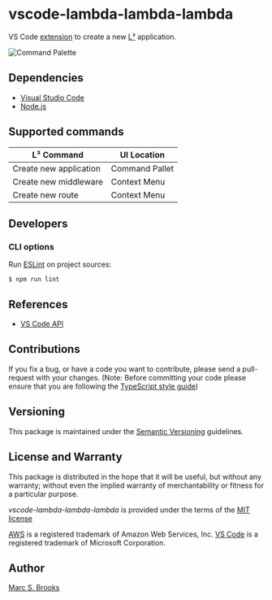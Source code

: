 # vscode-lambda-lambda-lambda

VS Code [extension](https://marketplace.visualstudio.com/VSCode) to create a new [L³](https://github.com/nuxy/lambda-lambda-lambda) application.

![Command Palette](https://raw.githubusercontent.com/nuxy/vscode-lambda-lambda-lambda/master/package.gif)

## Dependencies

- [Visual Studio Code](https://code.visualstudio.com/download)
- [Node.js](https://nodejs.org)

## Supported commands

| L³ Command             | UI Location    |
|------------------------|----------------|
| Create new application | Command Pallet |
| Create new middleware  | Context Menu   |
| Create new route       | Context Menu   |

## Developers

### CLI options

Run [ESLint](https://eslint.org/) on project sources:

    $ npm run lint

## References

- [VS Code API](https://code.visualstudio.com/api/references/vscode-api)

## Contributions

If you fix a bug, or have a code you want to contribute, please send a pull-request with your changes. (Note: Before committing your code please ensure that you are following the [TypeScript style guide](https://github.com/basarat/typescript-book/blob/master/docs/styleguide/styleguide.md))

## Versioning

This package is maintained under the [Semantic Versioning](https://semver.org) guidelines.

## License and Warranty

This package is distributed in the hope that it will be useful, but without any warranty; without even the implied warranty of merchantability or fitness for a particular purpose.

_vscode-lambda-lambda-lambda_ is provided under the terms of the [MIT license](http://www.opensource.org/licenses/mit-license.php)

[AWS](https://aws.amazon.com) is a registered trademark of Amazon Web Services, Inc. [VS Code](https://code.visualstudio.com/) is a registered trademark of Microsoft Corporation.

## Author

[Marc S. Brooks](https://github.com/nuxy)
